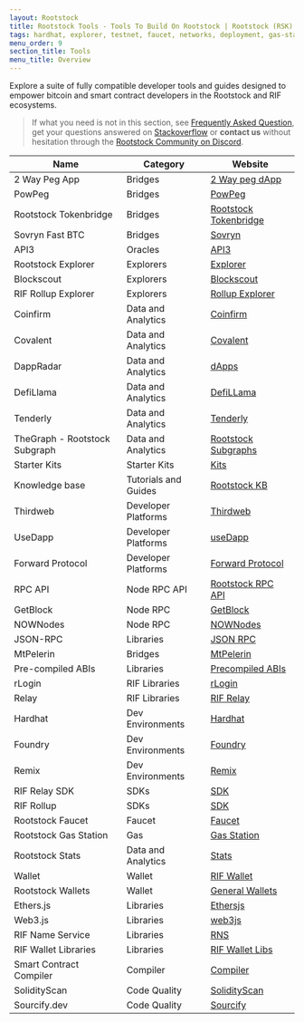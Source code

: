 ```yaml
---
layout: Rootstock
title: Rootstock Tools - Tools To Build On Rootstock | Rootstock (RSK)
tags: hardhat, explorer, testnet, faucet, networks, deployment, gas-station, tools, Rootstock, ethereum, smart-contracts, install, get-started, how-to, wallets
menu_order: 9
section_title: Tools
menu_title: Overview
---
```


Explore a suite of fully compatible developer tools and guides designed to empower bitcoin and smart contract developers in the Rootstock and RIF ecosystems.

> If what you need is not in this section, see [Frequently Asked Question](https://dev.rootstock.io/kb/faqs/), get your questions answered on [Stackoverflow](https://stackoverflow.com/questions/tagged/rsk) or **contact us** without hesitation through the [Rootstock Community on Discord](https://rootstock.io/discord).

| Name                                         | Category                        | Website                                                                                     |
| ---------------------------------------------- | ------------------------------- | --------------------------------------------------------------------------------------- |
| 2 Way Peg App                                  | Bridges                         | [2 Way peg dApp](https://dev.rootstock.io/guides/two-way-peg-app/)                                        |
| PowPeg                                         | Bridges                         | [PowPeg](https://dev.rootstock.io/rsk/architecture/powpeg/)                                       |
| Rootstock Tokenbridge | Bridges                         | [Rootstock Tokenbridge](https://dev.rootstock.io/tools/tokenbridge/)                                             |
| Sovryn Fast BTC                                | Bridges                         | [Sovryn](https://wiki.sovryn.com/en/sovryn-dapp/bridge)                                           |
| API3                                           | Oracles                         | [API3](https://api3.org/)                                                                       |
| Rootstock Explorer                             | Explorers                       | [Explorer](https://dev.rootstock.io/tools/explorer/)                                                |
| Blockscout                                     | Explorers                       | [Blockscout](https://rootstock.blockscout.com/)                                                       |
| RIF Rollup Explorer                            | Explorers                       | [Rollup Explorer](https://dev.rootstock.io/rif/rollup/dapps/)                                              |
| Coinfirm                                       | Data and Analytics              | [Coinfirm](https://www.coinfirm.com/products/aml-platform/)                                         |
| Covalent                                       | Data and Analytics              | [Covalent](https://dev.rootstock.io/solutions/covalent/)                                            |
| DappRadar                                      | Data and Analytics              | [dApps](https://dappradar.com/)                                                                  |
| DefiLlama                                      | Data and Analytics              | [DefiLLama](https://defillama.com/)                                                                  |
| Tenderly                                       | Data and Analytics              | [Tenderly](https://dev.rootstock.io/kb/build-with-tenderly/)                                        |
| TheGraph - Rootstock Subgraph                  | Data and Analytics              | [Rootstock Subgraphs](/tools/thegraph/)                                        |
| Starter Kits                                   | Starter Kits                    | [Kits](https://dev.rootstock.io/guides/starter-kits/)                                           |
| Knowledge base                                 | Tutorials and Guides            | [Rootstock KB](https://dev.rootstock.io/kb/)                                                            |
| Thirdweb                                       | Developer Platforms             | [Thirdweb](https://thirdweb.com/)                                                                   |
| UseDapp                                        | Developer Platforms             | [useDapp](https://usedapp.io/ )                                                                    |
| Forward Protocol                               | Developer Platforms             | [Forward Protocol](https://forwardprotocol.io/)  
| RPC API                                       | Node RPC API                       | [Rootstock RPC API](/tools/rpc-api/)                                                                    |                               |
| GetBlock                                       | Node RPC                        | [GetBlock](https://getblock.io/)                                                                    |
| NOWNodes                                       | Node RPC                        | [NOWNodes](https://nownodes.io/)                                                                    |
| JSON-RPC                                       | Libraries                       | [JSON RPC](https://dev.rootstock.io/rsk/node/architecture/json-rpc/)                                |
| MtPelerin                                      | Bridges                         | [MtPelerin](https://www.mtpelerin.com/exchange-crypto?ssa=0.01&wsc=BTC&wdc=RBTC&wsa=0.01)            |
| Pre-compiled ABIs                              | Libraries                       | [Precompiled ABIs](https://dev.rootstock.io/develop/libs/rsk-precompiled-abis/ )                           |
| rLogin                                         | RIF Libraries                   | [rLogin](https://dev.rootstock.io/rif/rlogin/libraries/)                                          |
| Relay                                          | RIF Libraries                   | [RIF Relay](https://dev.rootstock.io/rif/relay/)                                                     |
| Hardhat                                        | Dev Environments                | [Hardhat](/tools/hardhat/) |
| Foundry                                        | Dev Environments                | [Foundry](/tools/foundry/) |
| Remix                                          | Dev Environments                | [Remix](https://dev.rootstock.io/kb/remix-and-metamask-with-rsk-testnet/)                        |
| RIF Relay SDK                                  | SDKs                            | [SDK](https://github.com/rsksmart/rif-relay-sample-dapp#rif-relaying-services-sdk-sample-dapp) |
| RIF Rollup                                     | SDKs                            | [SDK](https://github.com/rsksmart/rif-rollup-js-sdk)                                           |
| Rootstock Faucet                               | Faucet                          | [Faucet](https://dev.rootstock.io/tools/faucet/)                                                  |
| Rootstock Gas Station                          | Gas                             | [Gas Station](https://dev.rootstock.io/develop/apps/tools/gas-station/)                                |
| Rootstock Stats                                | Data and Analytics              | [Stats](https://stats.rsk.co/)                                                                   |
| Wallet                                         | Wallet                  | [RIF Wallet](https://dev.rootstock.io/rif/wallet/)                                                    |
| Rootstock Wallets                              | Wallet                          | [General Wallets](https://dev.rootstock.io/develop/wallet/use/)                                            |
| Ethers.js                                        | Libraries                       | [Ethersjs](https://docs.ethers.org/v5/)
| Web3.js                                        | Libraries                       | [web3js](https://web3js.readthedocs.io/en/v1.10.0/)|
| RIF Name Service                                            | Libraries                   | [RNS](https://dev.rootstock.io/rif/rns/libs)
| RIF Wallet Libraries                                            | Libraries                   | [RIF Wallet Libs](https://github.com/orgs/rsksmart/packages?repo_name=rif-wallet-libs)                                                   ||
| Smart Contract Compiler                        | Compiler                | [Compiler](https://dev.rootstock.io/kb/compile-smart-contracts-go/)                                 |
| SolidityScan                                   | Code Quality                    | [SolidityScan](https://solidityscan.com/)                                                               |
| Sourcify.dev                                   | Code Quality                    | [Sourcify](https://sourcify.dev)                                                                    |